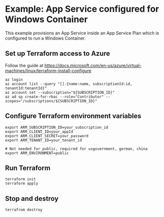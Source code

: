 # Example: App Service configured for Windows Container

This example provisions an App Service inside an App Service Plan which is configured to run a Windows Container.


## Set up Terraform access to Azure

Follow the guide at https://docs.microsoft.com/en-us/azure/virtual-machines/linux/terraform-install-configure

```Shell
az login
az account list --query "[].{name:name, subscriptionId:id, tenantId:tenantId}"
az account set --subscription="${SUBSCRIPTION_ID}"
az ad sp create-for-rbac --role="Contributor" --scopes="/subscriptions/${SUBSCRIPTION_ID}"
```

## Configure Terraform environment variables

```Shell
export ARM_SUBSCRIPTION_ID=your_subscription_id
export ARM_CLIENT_ID=your_appId
export ARM_CLIENT_SECRET=your_password
export ARM_TENANT_ID=your_tenant_id

# Not needed for public, required for usgovernment, german, china
export ARM_ENVIRONMENT=public
```

## Run Terraform

```Shell
terraform init
terraform apply
```

## Stop and destroy 
```Shell
terrafrom destroy
````
